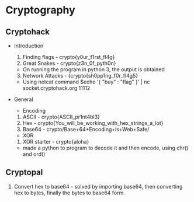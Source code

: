 # Cryptography
## Cryptohack
* Introduction
  1. Finding flags - crypto{y0ur_f1rst_fl4g}
  2. Great Snakes - crypto{z3n_0f_pyth0n}
    - On running the program in python 3, the output is obtained
  3. Network Attacks - {crypto{sh0pp1ng_f0r_fl4g5} 
    - Using netcat command $echo '{ "buy" : "flag" }' | nc socket.cryptohack.org 11112

* General
  * Encoding
   1. ASCII - crypto{ASCII_pr1nt4bl3}
   2. Hex - crypto{You_will_be_working_with_hex_strings_a_lot}
   3. Base64 - crypto/Base+64+Encoding+is+Web+Safe/
  
  * XOR
   1. XOR starter - crypto{aloha}
     - made a python to program to decode it and then encode, using chr() and ord()
     
## Cryptopal   
  1. Convert hex to base64 
    - solved by importing base64, then converting hex to bytes, finally the bytes to base64 form.
